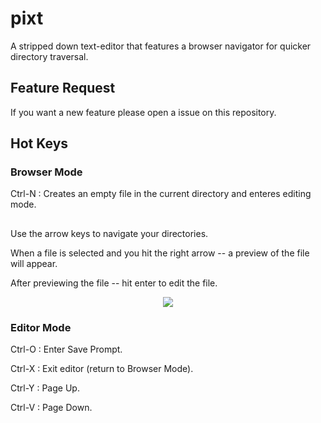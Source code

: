 # pixt

A stripped down text-editor that features a browser navigator for quicker directory traversal.

## Feature Request

If you want a new feature please open a issue on this repository.

## Hot Keys

### Browser Mode

Ctrl-N : Creates an empty file in the current directory and enteres editing mode.

##

Use the arrow keys to navigate your directories.

When a file is selected and you hit the right arrow -- a preview of the file will appear.

After previewing the file -- hit enter to edit the file.

<p align="center"><img src="https://i.imgur.com/XMeV2nB.png"/></p>

### Editor Mode

Ctrl-O : Enter Save Prompt.

Ctrl-X : Exit editor (return to Browser Mode).

Ctrl-Y : Page Up.

Ctrl-V : Page Down.
